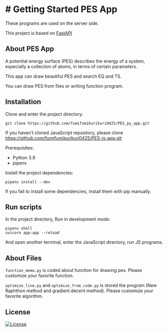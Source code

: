 # # Getting Started PES App

These programs are used on the server side.

This project is based on [FastAPI](https://fastapi.tiangolo.com/)

## About PES App

A potential energy surface (PES) describes the energy of a system, especially a collection of atoms, in terms of certain parameters.

This app can draw beautiful PES and search EQ and TS.

You can draw PES from files or writing function program.

## Installation
Clone and enter the project directory:
```
git clone https://github.com/fumifumikurikuri0425/PES_py_app.git
```
If you haven't cloned JavaScript repository, please clone https://github.com/fumifumikurikuri0425/PES-js-app.git

Prerequisites:
- Python 3.9
- pipenv

Install the project dependencies:
```
pipenv install --dev
```
If you fail to install some dependencies, install them with pip manually.

## Run scripts
In the project directory, Run in development mode:

 ```
pipenv shell
uvicorn app:app --reload
 ```
And open another terminal, enter the JavaScript directory, run JS programs.

## About Files
`function_memo.py` is coded about function for drawing pes. Please customize your favorite function.

`optimize_line.py` and `optimize_from_code.py` is stored the program (New Raphthon method and gradient decent method). Please customize your favorite algorithm.

## License
[![License](https://img.shields.io/badge/license-MIT-blue.svg)](/LICENSE)
